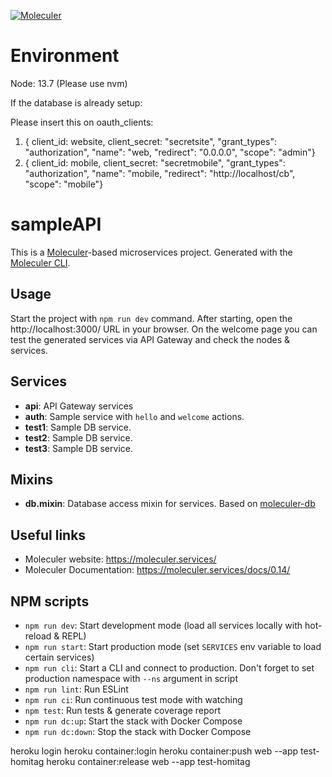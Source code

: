 [![Moleculer](https://badgen.net/badge/Powered%20by/Moleculer/0e83cd)](https://moleculer.services)

# Environment

Node: 13.7 (Please use nvm)

If the database is already setup:

Please insert this on oauth_clients:
1.  { client_id: website, client_secret: "secretsite", "grant_types": "authorization", "name": "web, "redirect": "0.0.0.0", "scope": "admin"}
2. { client_id: mobile, client_secret: "secretmobile", "grant_types": "authorization", "name": "mobile, "redirect": "http://localhost/cb", "scope": "mobile"}

# sampleAPI
This is a [Moleculer](https://moleculer.services/)-based microservices project. Generated with the [Moleculer CLI](https://moleculer.services/docs/0.14/moleculer-cli.html).

## Usage
Start the project with `npm run dev` command. 
After starting, open the http://localhost:3000/ URL in your browser. 
On the welcome page you can test the generated services via API Gateway and check the nodes & services.

## Services
- **api**: API Gateway services
- **auth**: Sample service with `hello` and `welcome` actions.
- **test1**: Sample DB service. 
- **test2**: Sample DB service. 
- **test3**: Sample DB service. 

## Mixins
- **db.mixin**: Database access mixin for services. Based on [moleculer-db](https://github.com/moleculerjs/moleculer-db#readme)


## Useful links

* Moleculer website: https://moleculer.services/
* Moleculer Documentation: https://moleculer.services/docs/0.14/

## NPM scripts

- `npm run dev`: Start development mode (load all services locally with hot-reload & REPL)
- `npm run start`: Start production mode (set `SERVICES` env variable to load certain services)
- `npm run cli`: Start a CLI and connect to production. Don't forget to set production namespace with `--ns` argument in script
- `npm run lint`: Run ESLint
- `npm run ci`: Run continuous test mode with watching
- `npm test`: Run tests & generate coverage report
- `npm run dc:up`: Start the stack with Docker Compose
- `npm run dc:down`: Stop the stack with Docker Compose


heroku login
heroku container:login
heroku container:push web --app test-homitag
heroku container:release web --app test-homitag

